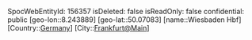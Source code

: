 ﻿---
location: [50.07083,8.243889]
type: Station
tags:
- geo/Station

---
SpocWebEntityId: 156357
isDeleted: false
isReadOnly: false
confidential: public
[geo-lon::8.243889]
[geo-lat::50.07083]
[name::Wiesbaden Hbf]
[Country::[Germany](geo/Continent/Europe/Germany.md)]
[City::[Frankfurt@Main](geo/Continent/Europe/Germany/Hessen/Frankfurt@Main.md)]

